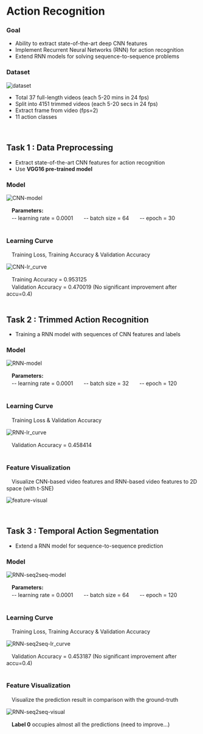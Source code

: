 <h1>Action Recognition</h1>

<h3>Goal</h3>
<ul>
  <li>Ability to extract state-of-the-art deep CNN features</li>
  <li>Implement Recurrent Neural Networks (RNN) for action recognition</li>
  <li>Extend RNN models for solving sequence-to-sequence problems</li>
</ul>

<h3>Dataset</h3>

![dataset](https://github.com/tctsan/CNN-Projects/blob/master/RNN/image/dataset.png)

<ul>
  <li>Total 37 full-length videos (each 5-20 mins in 24 fps)</li>
  <li>Split into 4151 trimmed videos (each 5-20 secs in 24 fps)</li>
  <li>Extract frame from video (fps=2)</li>
  <li>11 action classes</li>
</ul>

</br>

<h2>Task 1 : Data Preprocessing</h2>
<ul>
  <li>Extract state-of-the-art CNN features for action recognition</li>
  <li>Use <b>VGG16 pre-trained model</b></li>
</ul>

<h3>Model</h3>

![CNN-model](https://github.com/tctsan/CNN-Projects/blob/master/RNN/image/CNN-model.png)

　<b>Parameters:</b></br>
　-- learning rate = 0.0001　　-- batch size = 64　　-- epoch = 30</br></br>

<h3>Learning Curve</h3>
　Training Loss, Training Accuracy & Validation Accuracy

![CNN-lr_curve](https://github.com/tctsan/CNN-Projects/blob/master/RNN/image/CNN-learning-curve.jpg)

　Training   Accuracy = 0.953125</br>
　Validation Accuracy = 0.470019 (No significant improvement after accu=0.4)</br></br>


<h2>Task 2 : Trimmed Action Recognition</h2>
<ul>
  <li>Training a RNN model with sequences of CNN features and labels</li>
</ul>

<h3>Model</h3>

![RNN-model](https://github.com/tctsan/CNN-Projects/blob/master/RNN/image/RNN-model.png)

　<b>Parameters:</b></br>
　-- learning rate = 0.0001　　-- batch size = 32　　-- epoch = 120</br></br>

<h3>Learning Curve</h3>
　Training Loss & Validation Accuracy

![RNN-lr_curve](https://github.com/tctsan/CNN-Projects/blob/master/RNN/image/RNN-learning-curve.jpg)

　Validation Accuracy = 0.458414</br></br>

<h3>Feature Visualization</h3>
　Visualize CNN-based video features and RNN-based video features to 2D space (with t-SNE)

![feature-visual](https://github.com/tctsan/CNN-Projects/blob/master/RNN/image/feature-visualization.png)

</br>

<h2>Task 3 : Temporal Action Segmentation</h2>
<ul>
  <li>Extend a RNN model for sequence-to-sequence prediction</li>
</ul>

<h3>Model</h3>

![RNN-seq2seq-model](https://github.com/tctsan/CNN-Projects/blob/master/RNN/image/RNN-seq2seq-model.png)

　<b>Parameters:</b></br>
　-- learning rate = 0.0001　　-- batch size = 64　　-- epoch = 120</br></br>

<h3>Learning Curve</h3>
　Training Loss, Training Accuracy & Validation Accuracy

![RNN-seq2seq-lr_curve](https://github.com/tctsan/CNN-Projects/blob/master/RNN/image/RNN-seq2seq-learning-curve.jpg)

　Validation Accuracy = 0.453187 (No significant improvement after accu=0.4)</br></br>

<h3>Feature Visualization</h3>
　Visualize the prediction result in comparison with the ground-truth</br>

![RNN-seq2seq-visual](https://github.com/tctsan/CNN-Projects/blob/master/RNN/image/RNN-seq2seq-visualization.png)

　<b>Label 0</b> occupies almost all the predictions (need to improve...)
